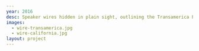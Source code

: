 ```yaml
---
year: 2016
desc: Speaker wires hidden in plain sight, outlining the Transamerica Pyramid and California.
images:
  - wire-transamerica.jpg
  - wire-california.jpg
layout: project
---
```

